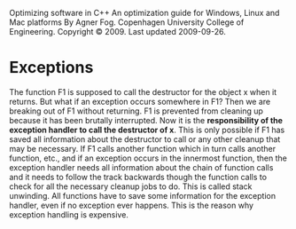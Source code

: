 Optimizing software in C++
An optimization guide for Windows, Linux and Mac
platforms
By Agner Fog. Copenhagen University College of Engineering.
Copyright © 2009. Last updated 2009-09-26.

# Exceptions

The function F1 is supposed to call the destructor for the object x when it returns. But what
if an exception occurs somewhere in F1? Then we are breaking out of F1 without returning.
F1 is prevented from cleaning up because it has been brutally interrupted. Now it is the
**responsibility of the exception handler to call the destructor of x**. This is only possible if F1
has saved all information about the destructor to call or any other cleanup that may be
necessary. If F1 calls another function which in turn calls another function, etc., and if an
exception occurs in the innermost function, then the exception handler needs all information
about the chain of function calls and it needs to follow the track backwards though the
function calls to check for all the necessary cleanup jobs to do. This is called stack
unwinding.
All functions have to save some information for the exception handler, even if no exception
ever happens. This is the reason why exception handling is expensive.

